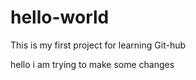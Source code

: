 # hello-world
This is my first project for learning Git-hub


hello i am trying to make some changes 
